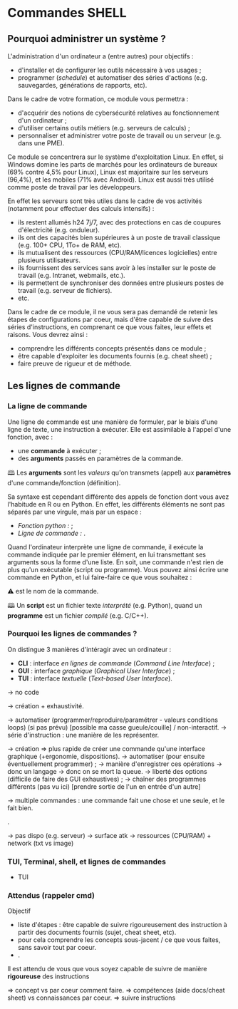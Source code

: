 <!DOCTYPE html>
<html lang="fr">
    <head>
        <meta charset="utf8"/>
        <title>CM3 (TW)</title>
		<meta name="color-scheme" content="dark light">
        <meta name="viewport" content="width=device-width, initial-scale=1"/>
        <link rel="stylesheet" href="./index.css">
        <script type="module" src="./index.js" blocking="render"></script>
        <script src="https://scripts.simpleanalyticscdn.com/latest.js" async></script>
    </head>
    <body class="hide_h1">
        <header></header>
        <main>

# Commandes SHELL

## Pourquoi administrer un système ?

L'administration d'un ordinateur a (entre autres) pour objectifs :
- d'installer et de configurer les outils nécessaire à vos usages ;
- programmer (*schedule*) et automatiser des séries d'actions (e.g. sauvegardes, générations de rapports, etc).

Dans le cadre de votre formation, ce module vous permettra :
- d'acquérir des notions de cybersécurité relatives au fonctionnement d'un ordinateur ;
- d'utiliser certains outils métiers (e.g. serveurs de calculs) ;
- personnaliser et administrer votre poste de travail ou un serveur (e.g. dans une PME).

Ce module se concentrera sur le système d'exploitation Linux. En effet, si Windows domine les parts de marchés pour les ordinateurs de bureaux (69% contre 4,5% pour Linux), Linux est majoritaire sur les serveurs (96,4%), et les mobiles (71% avec Android). Linux est aussi très utilisé comme poste de travail par les développeurs.

En effet les serveurs sont très utiles dans le cadre de vos activités (notamment pour effectuer des calculs intensifs) :
- ils restent allumés h24 7j/7, avec des protections en cas de coupures d'électricité (e.g. onduleur).
- ils ont des capacités bien supérieures à un poste de travail classique (e.g. 100+ CPU, 1To+ de RAM, etc).
- ils mutualisent des ressources (CPU/RAM/licences logicielles) entre plusieurs utilisateurs.
- ils fournissent des services sans avoir à les installer sur le poste de travail (e.g. Intranet, webmails, etc.).
- ils permettent de synchroniser des données entre plusieurs postes de travail (e.g. serveur de fichiers).
- etc.

Dans le cadre de ce module, il ne vous sera pas demandé de retenir les étapes de configurations par coeur, mais d'être capable de suivre des séries d'instructions, en comprenant ce que vous faites, leur effets et raisons. Vous devrez ainsi :
- comprendre les différents concepts présentés dans ce module ;
- être capable d'exploiter les documents fournis (e.g. cheat sheet) ;
- faire preuve de rigueur et de méthode.

## Les lignes de commande

### La ligne de commande

Une ligne de commande est une manière de formuler, par le biais d'une ligne de texte, une instruction à exécuter. Elle est assimilable à l'appel d'une fonction, avec :
- une **commande** à exécuter ;
- des **arguments** passés en paramètres de la commande.

🕮 Les **arguments** sont les *valeurs* qu'on transmets (appel) aux **paramètres** d'une commande/fonction (définition).

Sa syntaxe est cependant différente des appels de fonction dont vous avez l'habitude en R ou en Python. En effet, les différents éléments ne sont pas séparés par une virgule, mais par un espace :
- <i>Fonction python :</i> <script type="c-python">foo(1, 2, 3)</script> ;
- <i>Ligne de commande :</i> <script type="c-bash">foo 1 2 3</script>.

Quand l'ordinateur interprète une ligne de commande, il exécute la commande indiquée par le premier élément, en lui transmettant ses arguments sous la forme d'une liste. En soit, une commande n'est rien de plus qu'un exécutable (script ou programme). Vous pouvez ainsi écrire une commande en Python, et lui faire-faire ce que vous souhaitez :

<script type="c-python">
    import sys

    print('args', sys.argv) # liste des arguments de la ligne de commande.
</script>

⚠ <script type="c-python">sys.argv[0]</script> est le nom de la commande.

🕮 Un **script** est un fichier texte *interprété* (e.g. Python), quand un **programme** est un fichier *compilé* (e.g. C/C++).

### Pourquoi les lignes de commandes ?

On distingue 3 manières d'intéragir avec un ordinateur :
- **CLI** : interface *en lignes de commande* (*Command Line Interface*) ;
- **GUI** : interface *graphique* (*Graphical User Interface*) ;
- **TUI** : interface *textuelle* (*Text-based User Interface*).

-> no code

-> création + exhaustivité.

-> automatiser (programmer/reproduire/paramétrer - valeurs conditions loops) (si pas prévu) [possible ma casse gueule/couille] / non-interactif.
    -> série d'instruction : une manière de les représenter.

-> création => plus rapide de créer une commande qu'une interface graphique (+ergonomie, dispositions).
-> automatiser (pour ensuite éventuellement programmer) ;
    -> manière d'enregistrer ces opérations -> donc un langage -> donc on se mort la queue.
-> liberté des options (difficile de faire des GUI exhaustives) ;
-> chaîner des programmes différents (pas vu ici) [prendre sortie de l'un en entrée d'un autre]

-> multiple commandes : une commande fait une chose et une seule, et le fait bien.

.

-> pas dispo (e.g. serveur)
    -> surface atk
    -> ressources (CPU/RAM) + network (txt vs image)

### TUI, Terminal, shell, et lignes de commandes

+ TUI

### Attendus (rappeler cmd)

Objectif
- liste d'étapes : être capable de suivre rigoureusement des instruction à partir des documents fournis (sujet, cheat sheet, etc).
- pour cela comprendre les concepts sous-jacent / ce que vous faites, sans savoir tout par coeur.
- .

Il est attendu de vous que vous soyez capable de suivre de manière **rigoureuse** des instructions 

=> concept vs par coeur comment faire.
=> compétences (aide docs/cheat sheet) vs connaissances par coeur.
=> suivre instructions



</main>
    </body>
</html>